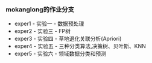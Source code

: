 ### mokanglong的作业分支

* exper1 - 实验一 - 数据预处理
* exper2 - 实验三 - FP树
* exper3 - 实验四 - 草地退化关联分析(Apriori)
* exper4 - 实验五 - 三种分类算法,决策树、贝叶斯、KNN
* exper5 - 实验六 - 领域数据分类和预测